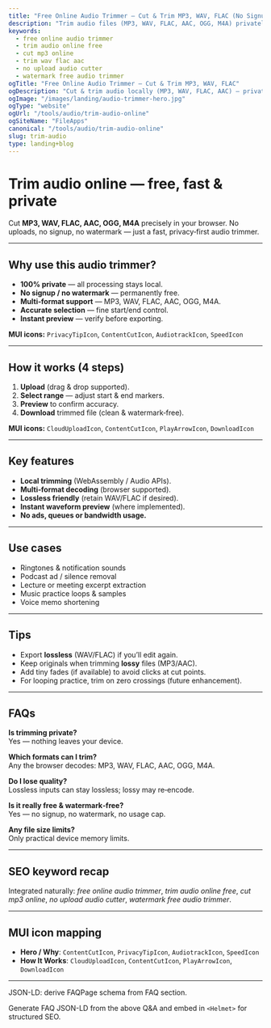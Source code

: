 ```yaml
---
title: "Free Online Audio Trimmer – Cut & Trim MP3, WAV, FLAC (No Signup)"
description: "Trim audio files (MP3, WAV, FLAC, AAC, OGG, M4A) privately in your browser. Free online audio trimmer – no signup, no upload, no watermark."
keywords:
  - free online audio trimmer
  - trim audio online free
  - cut mp3 online
  - trim wav flac aac
  - no upload audio cutter
  - watermark free audio trimmer
ogTitle: "Free Online Audio Trimmer – Cut & Trim MP3, WAV, FLAC"
ogDescription: "Cut & trim audio locally (MP3, WAV, FLAC, AAC) – private, fast & watermark‑free. No signup."
ogImage: "/images/landing/audio-trimmer-hero.jpg"
ogType: "website"
ogUrl: "/tools/audio/trim-audio-online"
ogSiteName: "FileApps"
canonical: "/tools/audio/trim-audio-online"
slug: trim-audio
type: landing+blog
---
```


# Trim audio online — free, fast & private

Cut **MP3, WAV, FLAC, AAC, OGG, M4A** precisely in your browser. No uploads, no signup, no watermark — just a fast, privacy‑first audio trimmer.

---

## Why use this audio trimmer?

- **100% private** — all processing stays local.
- **No signup / no watermark** — permanently free.
- **Multi‑format support** — MP3, WAV, FLAC, AAC, OGG, M4A.
- **Accurate selection** — fine start/end control.
- **Instant preview** — verify before exporting.

**MUI icons:** `PrivacyTipIcon`, `ContentCutIcon`, `AudiotrackIcon`, `SpeedIcon`

---

## How it works (4 steps)

1. **Upload** (drag & drop supported).  
2. **Select range** — adjust start & end markers.  
3. **Preview** to confirm accuracy.  
4. **Download** trimmed file (clean & watermark‑free).  

**MUI icons:** `CloudUploadIcon`, `ContentCutIcon`, `PlayArrowIcon`, `DownloadIcon`

---

## Key features

- **Local trimming** (WebAssembly / Audio APIs).
- **Multi‑format decoding** (browser supported).
- **Lossless friendly** (retain WAV/FLAC if desired).
- **Instant waveform preview** (where implemented).
- **No ads, queues or bandwidth usage.**

---

## Use cases

- Ringtones & notification sounds  
- Podcast ad / silence removal  
- Lecture or meeting excerpt extraction  
- Music practice loops & samples  
- Voice memo shortening  

---

## Tips

- Export **lossless** (WAV/FLAC) if you’ll edit again.  
- Keep originals when trimming **lossy** files (MP3/AAC).  
- Add tiny fades (if available) to avoid clicks at cut points.  
- For looping practice, trim on zero crossings (future enhancement).  

---

## FAQs

**Is trimming private?**  
Yes — nothing leaves your device.

**Which formats can I trim?**  
Any the browser decodes: MP3, WAV, FLAC, AAC, OGG, M4A.

**Do I lose quality?**  
Lossless inputs can stay lossless; lossy may re‑encode.

**Is it really free & watermark‑free?**  
Yes — no signup, no watermark, no usage cap.

**Any file size limits?**  
Only practical device memory limits.

---

## SEO keyword recap

Integrated naturally: *free online audio trimmer*, *trim audio online free*, *cut mp3 online*, *no upload audio cutter*, *watermark free audio trimmer*.

---

## MUI icon mapping

- **Hero / Why**: `ContentCutIcon`, `PrivacyTipIcon`, `AudiotrackIcon`, `SpeedIcon`  
- **How It Works**: `CloudUploadIcon`, `ContentCutIcon`, `PlayArrowIcon`, `DownloadIcon`  

---

JSON-LD: derive FAQPage schema from FAQ section.

Generate FAQ JSON-LD from the above Q&A and embed in `<Helmet>` for structured SEO.


